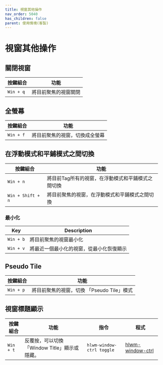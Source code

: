 ```yaml
---
title: 視窗其他操作
nav_order: 5040
has_children: false
parent: 使用情境(客製)
---
```



# 視窗其他操作


## 關閉視窗

| 按鍵組合 | 功能 |
| --- | --- |
| `Win + q` | 將目前聚焦的視窗關閉 |


## 全螢幕

| 按鍵組合 | 功能 |
| --- | --- |
| `Win + f` | 將目前聚焦的視窗，切換成全螢幕 |


## 在浮動模式和平鋪模式之間切換

| 按鍵組合 | 功能 |
| --- | --- |
| `Win + n` | 將目前Tag所有的視窗，在浮動模式和平鋪模式之間切換 |
| `Win + Shift + n` | 將目前聚焦的視窗，在浮動模式和平鋪模式之間切換 |


### 最小化

| Key | Description |
| --- | --- |
| `Win + b` | 將目前聚焦的視窗最小化 |
| `Win + v` | 將最近一個最小化的視窗，從最小化恢復顯示 |


## Pseudo Tile

| 按鍵組合 | 功能 |
| --- | --- |
| `Win + p` | 將目前聚焦的視窗，切換 「Pseudo Tile」模式 |


## 視窗標題顯示

| 按鍵組合 | 功能 | 指令 | 程式
| --- | --- | --- | --- |
| `Win + t` | 反覆按，可以切換「Window Title」顯示或隱藏。 | `hlwm-window-ctrl toggle` | [hlwm-window-ctrl](https://github.com/samwhelp/note-about-herbstluftwm/blob/gh-pages/_demo/config/herbstluftwm-config/main/config/herbstluftwm/bin/hlwm-window-ctrl) |
